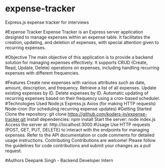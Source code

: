 # expense-tracker
Express.js expense tracker for interviews

#Expense Tracker
Expense Tracker is an Express server application designed to manage expenses within an expense table. It facilitates the creation, updating, and deletion of expenses, with special attention given to recurring expenses.

#Objective
The main objective of this application is to provide a backend solution for managing expenses effectively. It supports CRUD (Create, Read, Update, Delete) operations on expenses, including handling recurring expenses with different frequencies.

#Features
Create new expenses with various attributes such as date, amount, description, and frequency.
Retrieve a list of all expenses.
Update existing expenses by ID.
Delete expenses by ID.
Automatic updating of recurring expenses based on their frequency using a cron-based scheduler.
#Technologies Used
Node.js
Express.js
Axios (for making HTTP requests)
Node-cron (for scheduling recurring expense updates)
#Getting Started
Clone the repository: git clone https://github.com/koders-in/expense-tracker.git
Install dependencies: npm install
Start the server: node index.js
Access the server at: http://localhost:3000
#Usage
Use HTTP requests (POST, GET, PUT, DELETE) to interact with the endpoints for managing expenses.
Refer to the API documentation or code comments for detailed usage instructions.
Contributing
Contributions are welcome! Please follow the guidelines for code contributions and submit your changes as a pull request.

#Authors
Deepank Singh - Backend Developer Intern
